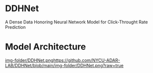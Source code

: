 # DDHNet
A Dense Data Honoring Neural Network Model for Click-Throught Rate Prediction

# Model Architecture
[img-folder/DDHNet.png](https://github.com/NYCU-ADAR-LAB/DDHNet/blob/main/img-folder/DDHNet.png?raw=true)https://github.com/NYCU-ADAR-LAB/DDHNet/blob/main/img-folder/DDHNet.png?raw=true

